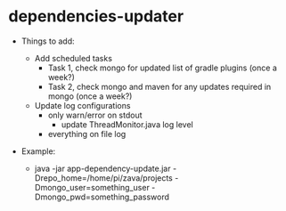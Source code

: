 # dependencies-updater

* Things to add:
  * Add scheduled tasks
    * Task 1, check mongo for updated list of gradle plugins (once a week?)
    * Task 2, check mongo and maven for any updates required in mongo (once a week?)
  * Update log configurations
    * only warn/error on stdout
      * update ThreadMonitor.java log level
    * everything on file log

* Example:
  * java -jar app-dependency-update.jar -Drepo_home=/home/pi/zava/projects -Dmongo_user=something_user -Dmongo_pwd=something_password
